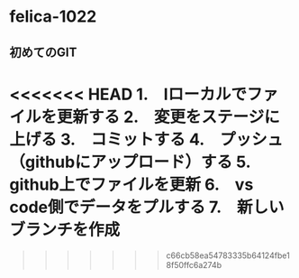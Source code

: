 # felica-1022
## 初めてのGIT
<<<<<<< HEAD
1.　lローカルでファイルを更新する
2.　変更をステージに上げる
3.　コミットする
4.　プッシュ（githubにアップロード）する
5.　github上でファイルを更新
6.　vs code側でデータをプルする
7.　新しいブランチを作成
=======

>>>>>>> c66cb58ea54783335b64124fbe18f50ffc6a274b
